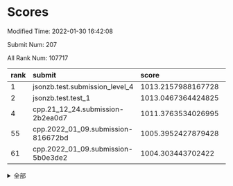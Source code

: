 # Scores

Modified Time: 2022-01-30 16:42:08

Submit Num: 207

All Rank Num: 107717

| rank |               submit               |       score        |       sigma        | pk_num |
| :--- | :--------------------------------- | :----------------- | :----------------- | :----- |
| 1    | jsonzb.test.submission_level_4     | 1013.2157988167728 | 0.806752723164557  | 2078   |
| 2    | jsonzb.test.test_1                 | 1013.0467364424825 | 0.7703086770582731 | 2080   |
| 4    | cpp.21_12_24.submission-2b2ea0d7   | 1011.3763534026995 | 0.7968481082806312 | 2082   |
| 55   | cpp.2022_01_09.submission-816672bd | 1005.3952427879428 | 0.7190042449459764 | 2081   |
| 61   | cpp.2022_01_09.submission-5b0e3de2 | 1004.303443702422  | 0.7167935544575297 | 2079   |


<details>
<summary>全部</summary>

| rank |                 submit                 |       score        |       sigma        | pk_num |
| :--- | :------------------------------------- | :----------------- | :----------------- | :----- |
| 1    | jsonzb.test.submission_level_4         | 1013.2157988167728 | 0.806752723164557  | 2078   |
| 2    | jsonzb.test.test_1                     | 1013.0467364424825 | 0.7703086770582731 | 2080   |
| 3    | gobigger.level_3.submission_level_3_16 | 1011.9361334305356 | 0.7739399310994658 | 2083   |
| 4    | cpp.21_12_24.submission-2b2ea0d7       | 1011.3763534026995 | 0.7968481082806312 | 2082   |
| 5    | gobigger.level_3.submission_level_3_3  | 1011.3096445096605 | 0.7719956419551194 | 2089   |
| 6    | gobigger.level_3.submission_level_3_30 | 1011.1511622060148 | 0.771391237230459  | 2083   |
| 7    | gobigger.level_3.submission_level_3_0  | 1010.9733882626892 | 0.766340175479279  | 2083   |
| 8    | gobigger.level_3.submission_level_3_28 | 1010.813471668684  | 0.7747111562567355 | 2082   |
| 9    | gobigger.level_3.submission_level_3_14 | 1010.701047419885  | 0.7774075321572093 | 2078   |
| 10   | gobigger.level_3.submission_level_3_35 | 1010.4944483453091 | 0.7681390093399485 | 2084   |
| 11   | gobigger.level_3.submission_level_3_5  | 1010.4846517786139 | 0.7657034959412641 | 2082   |
| 12   | gobigger.level_3.submission_level_3_26 | 1010.455686940025  | 0.7572897553674051 | 2082   |
| 13   | gobigger.level_3.submission_level_3_22 | 1010.4549703603232 | 0.7651686590525559 | 2080   |
| 14   | gobigger.level_3.submission_level_3_4  | 1010.4418240147584 | 0.7586435336362901 | 2081   |
| 15   | gobigger.level_3.submission_level_3_6  | 1010.4065943551589 | 0.7632512622192512 | 2082   |
| 16   | gobigger.level_3.submission_level_3_10 | 1010.2900162257263 | 0.7627805368459154 | 2078   |
| 17   | gobigger.level_3.submission_level_3_45 | 1010.2761584888336 | 0.7591408803662375 | 2086   |
| 18   | gobigger.level_3.submission_level_3_47 | 1010.2278421767808 | 0.7528095811997016 | 2080   |
| 19   | gobigger.level_3.submission_level_3_48 | 1010.1351839615409 | 0.7415450895237857 | 2083   |
| 20   | gobigger.level_3.submission_level_3_24 | 1010.1345905473911 | 0.7726509039345252 | 2078   |
| 21   | gobigger.level_3.submission_level_3_11 | 1010.1257722618396 | 0.7638003057859685 | 2080   |
| 22   | gobigger.level_3.submission_level_3_21 | 1010.1244787986773 | 0.7830820692960246 | 2081   |
| 23   | gobigger.level_3.submission_level_3_29 | 1010.1172854823656 | 0.7775105281522726 | 2081   |
| 24   | gobigger.level_3.submission_level_3_8  | 1010.1043706210195 | 0.7650432068491876 | 2085   |
| 25   | gobigger.level_3.submission_level_3_15 | 1010.0840411418935 | 0.7540463323959987 | 2083   |
| 26   | gobigger.level_3.submission_level_3_12 | 1010.0129202008945 | 0.7406641855591001 | 2079   |
| 27   | gobigger.level_3.submission_level_3_20 | 1009.9789402513522 | 0.7709697743059457 | 2081   |
| 28   | gobigger.level_3.submission_level_3_33 | 1009.8694325591068 | 0.7540624181577156 | 2084   |
| 29   | gobigger.level_3.submission_level_3_41 | 1009.8505283015883 | 0.765307294501422  | 2079   |
| 30   | gobigger.level_3.submission_level_3_7  | 1009.8010695266438 | 0.7744738444385656 | 2084   |
| 31   | gobigger.level_3.submission_level_3_34 | 1009.8002594111955 | 0.7644629354250174 | 2081   |
| 32   | gobigger.level_3.submission_level_3_46 | 1009.7952560068102 | 0.7643988071825344 | 2078   |
| 33   | gobigger.level_3.submission_level_3_31 | 1009.6982088783889 | 0.7639987459680093 | 2078   |
| 34   | gobigger.level_3.submission_level_3_39 | 1009.6922661072473 | 0.7762483232010166 | 2082   |
| 35   | gobigger.level_3.submission_level_3_9  | 1009.6066172053039 | 0.7731301181429463 | 2078   |
| 36   | gobigger.level_3.submission_level_3_17 | 1009.5858708843969 | 0.7676003141519446 | 2080   |
| 37   | gobigger.level_3.submission_level_3_2  | 1009.5005921622177 | 0.7554619021627419 | 2083   |
| 38   | gobigger.level_3.submission_level_3_1  | 1009.4474603254603 | 0.7438746700207135 | 2079   |
| 39   | gobigger.level_3.submission_level_3_19 | 1009.4462386116801 | 0.7536801811554013 | 2077   |
| 40   | gobigger.level_3.submission_level_3_32 | 1009.3086019248186 | 0.7579067790093851 | 2082   |
| 41   | gobigger.level_3.submission_level_3_36 | 1009.2796447214047 | 0.7450195742598582 | 2079   |
| 42   | gobigger.level_3.submission_level_3_44 | 1009.2524329489946 | 0.7483338473887943 | 2081   |
| 43   | gobigger.level_3.submission_level_3_25 | 1009.2410974909918 | 0.7418872483000577 | 2088   |
| 44   | gobigger.level_3.submission_level_3_23 | 1009.2366903717659 | 0.7368819015198554 | 2081   |
| 45   | gobigger.level_3.submission_level_3_43 | 1009.2147338734682 | 0.7464409883152228 | 2082   |
| 46   | gobigger.level_3.submission_level_3_27 | 1009.0469263876323 | 0.7328538989391277 | 2078   |
| 47   | gobigger.level_3.submission_level_3_40 | 1008.8846842451412 | 0.734383527190588  | 2081   |
| 48   | gobigger.level_3.submission_level_3_13 | 1008.8730725970321 | 0.7505347400049505 | 2075   |
| 49   | gobigger.level_3.submission_level_3_49 | 1008.8516567737149 | 0.7480826151595211 | 2082   |
| 50   | gobigger.level_3.submission_level_3_38 | 1008.6269852764548 | 0.7390821409039252 | 2080   |
| 51   | gobigger.level_3.submission_level_3_18 | 1008.4894365758955 | 0.7534544584716509 | 2077   |
| 52   | gobigger.level_3.submission_level_3_42 | 1008.4290780386609 | 0.7356601904358082 | 2082   |
| 53   | gobigger.level_3.submission_level_3_37 | 1008.1698679380398 | 0.7623783466716418 | 2084   |
| 54   | gobigger.level_1.submission_level_1_19 | 1005.7672890040353 | 0.7373482425064083 | 2084   |
| 55   | cpp.2022_01_09.submission-816672bd     | 1005.3952427879428 | 0.7190042449459764 | 2081   |
| 56   | gobigger.level_1.submission_level_1_34 | 1004.9099856782353 | 0.7257869114855597 | 2082   |
| 57   | gobigger.level_1.submission_level_1_20 | 1004.7078574799776 | 0.7224679153065414 | 2081   |
| 58   | gobigger.level_1.submission_level_1_21 | 1004.6885544541767 | 0.7217731657158554 | 2080   |
| 59   | gobigger.level_1.submission_level_1_27 | 1004.4188797189545 | 0.7302017565581155 | 2081   |
| 60   | gobigger.level_1.submission_level_1_15 | 1004.3571307681564 | 0.7225342276959329 | 2080   |
| 61   | cpp.2022_01_09.submission-5b0e3de2     | 1004.303443702422  | 0.7167935544575297 | 2079   |
| 62   | gobigger.level_1.submission_level_1_33 | 1004.2302631398268 | 0.7255143896268476 | 2079   |
| 63   | gobigger.level_1.submission_level_1_44 | 1004.1249076180653 | 0.7282764696397591 | 2083   |
| 64   | gobigger.level_1.submission_level_1_29 | 1004.0919594092856 | 0.7075691992310968 | 2077   |
| 65   | gobigger.level_1.submission_level_1_38 | 1003.8630003702119 | 0.7219527409198642 | 2075   |
| 66   | gobigger.level_1.submission_level_1_23 | 1003.8065611798963 | 0.7313866709311001 | 2081   |
| 67   | gobigger.level_1.submission_level_1_24 | 1003.7723141657871 | 0.7135399524430599 | 2078   |
| 68   | gobigger.level_1.submission_level_1_42 | 1003.6379563848268 | 0.732564296768763  | 2078   |
| 69   | gobigger.level_1.submission_level_1_49 | 1003.6022902205523 | 0.7275854644915392 | 2081   |
| 70   | gobigger.level_1.submission_level_1_1  | 1003.5929201511499 | 0.7055487058363057 | 2080   |
| 71   | gobigger.level_1.submission_level_1_30 | 1003.5180656703199 | 0.715040507966718  | 2084   |
| 72   | gobigger.level_1.submission_level_1_37 | 1003.4538288628868 | 0.7052905931849265 | 2085   |
| 73   | gobigger.level_1.submission_level_1_40 | 1003.4248103375601 | 0.7175783140652194 | 2080   |
| 74   | gobigger.level_1.submission_level_1_45 | 1003.379281583392  | 0.7150140167373346 | 2081   |
| 75   | gobigger.level_1.submission_level_1_5  | 1003.3021731673434 | 0.7146029620638192 | 2084   |
| 76   | gobigger.level_1.submission_level_1_17 | 1003.1148893846054 | 0.7209407350095399 | 2083   |
| 77   | gobigger.level_1.submission_level_1_35 | 1003.0804984402246 | 0.7114914047692767 | 2080   |
| 78   | gobigger.level_1.submission_level_1_2  | 1002.9886578060615 | 0.7088112147695101 | 2084   |
| 79   | gobigger.level_1.submission_level_1_26 | 1002.9632291048422 | 0.7168098586858144 | 2083   |
| 80   | gobigger.level_1.submission_level_1_4  | 1002.8948694660148 | 0.7005979501495182 | 2082   |
| 81   | gobigger.level_1.submission_level_1_48 | 1002.871110580504  | 0.7110391155133445 | 2083   |
| 82   | gobigger.level_1.submission_level_1_12 | 1002.8013564622304 | 0.717630104138915  | 2078   |
| 83   | gobigger.level_1.submission_level_1_41 | 1002.7941472307092 | 0.7184276103524213 | 2081   |
| 84   | gobigger.level_1.submission_level_1_0  | 1002.770078787428  | 0.7178548536520956 | 2085   |
| 85   | gobigger.level_1.submission_level_1_16 | 1002.7457704734522 | 0.7302835853460817 | 2085   |
| 86   | gobigger.level_1.submission_level_1_11 | 1002.7415565702953 | 0.7149487591389445 | 2078   |
| 87   | gobigger.level_1.submission_level_1_25 | 1002.7004281421885 | 0.7128622395007804 | 2084   |
| 88   | gobigger.level_1.submission_level_1_8  | 1002.6891106575948 | 0.7124932467047461 | 2084   |
| 89   | gobigger.level_1.submission_level_1_9  | 1002.6849997848279 | 0.7056488589140251 | 2083   |
| 90   | gobigger.level_1.submission_level_1_22 | 1002.677119515394  | 0.7160870404612655 | 2086   |
| 91   | gobigger.level_1.submission_level_1_31 | 1002.6728797844802 | 0.7082135123200538 | 2078   |
| 92   | gobigger.level_1.submission_level_1_6  | 1002.6670547249748 | 0.7140111045921052 | 2079   |
| 93   | gobigger.level_1.submission_level_1_28 | 1002.6661232014075 | 0.7274219958377572 | 2080   |
| 94   | gobigger.level_1.submission_level_1_36 | 1002.6654930677942 | 0.7150627051893907 | 2086   |
| 95   | gobigger.level_1.submission_level_1_13 | 1002.5960421050469 | 0.7194430263434679 | 2081   |
| 96   | gobigger.level_1.submission_level_1_47 | 1002.5804659117431 | 0.7077103624787076 | 2082   |
| 97   | gobigger.level_1.submission_level_1_14 | 1002.5781244141474 | 0.7161328837414955 | 2081   |
| 98   | gobigger.level_1.submission_level_1_18 | 1002.5227973184333 | 0.7157274222797869 | 2080   |
| 99   | gobigger.level_1.submission_level_1_43 | 1002.337330586587  | 0.708413884908329  | 2081   |
| 100  | gobigger.level_1.submission_level_1_39 | 1002.2954525252516 | 0.7133920877548018 | 2084   |
| 101  | gobigger.level_1.submission_level_1_7  | 1002.1115586985578 | 0.7249252270196619 | 2080   |
| 102  | gobigger.level_1.submission_level_1_10 | 1002.0830074046279 | 0.7259624070691457 | 2076   |
| 103  | gobigger.level_1.submission_level_1_32 | 1001.9367216779317 | 0.7067653920569602 | 2081   |
| 104  | gobigger.level_1.submission_level_1_46 | 1001.5891216134905 | 0.7103872335016016 | 2078   |
| 105  | gobigger.level_1.submission_level_1_3  | 1001.4458468253799 | 0.7162218109115357 | 2080   |
| 106  | gobigger.random.submission_random_48   | 997.2646586559381  | 0.6998842452050064 | 2081   |
| 107  | gobigger.random.submission_random_47   | 997.129050504088   | 0.7051549638872397 | 2080   |
| 108  | gobigger.random.submission_random_12   | 997.0094566970357  | 0.69079676349036   | 2080   |
| 109  | gobigger.random.submission_random_46   | 996.992954012261   | 0.7122119195828621 | 2080   |
| 110  | gobigger.random.submission_random_15   | 996.6890036601912  | 0.7004095590860686 | 2079   |
| 111  | gobigger.random.submission_random_4    | 996.6711723755689  | 0.7116870326787721 | 2077   |
| 112  | gobigger.random.submission_random_5    | 996.663961245712   | 0.7137391103409271 | 2078   |
| 113  | gobigger.random.submission_random_23   | 996.5711801980378  | 0.7009455313609159 | 2083   |
| 114  | gobigger.random.submission_random_26   | 996.5263045238039  | 0.7087780874421529 | 2083   |
| 115  | gobigger.random.submission_random_35   | 996.5010069759816  | 0.7103873761399271 | 2081   |
| 116  | gobigger.random.submission_random_19   | 996.4996539271157  | 0.7112351841275248 | 2084   |
| 117  | gobigger.random.submission_random_42   | 996.4113831939724  | 0.7271437664218081 | 2086   |
| 118  | gobigger.random.submission_random_44   | 996.2866126713423  | 0.7202724275640427 | 2077   |
| 119  | gobigger.random.submission_random_38   | 996.2708024550494  | 0.7187349721898103 | 2088   |
| 120  | gobigger.random.submission_random_8    | 996.241361826637   | 0.693297950953312  | 2084   |
| 121  | gobigger.random.submission_random_6    | 996.2151262429429  | 0.6931507980061613 | 2078   |
| 122  | gobigger.random.submission_random_13   | 996.1687341967499  | 0.7007107575451679 | 2081   |
| 123  | gobigger.random.submission_random_10   | 996.0293633525342  | 0.7029398369892321 | 2079   |
| 124  | gobigger.random.submission_random_3    | 996.0207597974198  | 0.7082146920879305 | 2083   |
| 125  | gobigger.random.submission_random_17   | 996.0088428435439  | 0.6941073171531825 | 2076   |
| 126  | gobigger.random.submission_random_29   | 995.9588524955244  | 0.7070334823043515 | 2081   |
| 127  | gobigger.random.submission_random_49   | 995.9433092549012  | 0.7132008850829977 | 2085   |
| 128  | gobigger.random.submission_random_43   | 995.9129400476281  | 0.7154328947873646 | 2085   |
| 129  | gobigger.random.submission_random_41   | 995.8592669887569  | 0.705677850958776  | 2087   |
| 130  | gobigger.random.submission_random_27   | 995.8522483910272  | 0.7188050521363623 | 2084   |
| 131  | gobigger.random.submission_random_30   | 995.8389200058494  | 0.7014426273848061 | 2084   |
| 132  | gobigger.random.submission_random_37   | 995.8251310896436  | 0.7193027237415782 | 2080   |
| 133  | gobigger.random.submission_random_31   | 995.7922931776681  | 0.7041561585996254 | 2077   |
| 134  | gobigger.random.submission_random_24   | 995.7479203022137  | 0.7121013442045946 | 2086   |
| 135  | gobigger.random.submission_random_28   | 995.746008024177   | 0.707333456526394  | 2084   |
| 136  | gobigger.random.submission_random_20   | 995.7232968738905  | 0.7074693957133666 | 2079   |
| 137  | gobigger.random.submission_random_16   | 995.6759444749162  | 0.7115296407835583 | 2081   |
| 138  | gobigger.random.submission_random_32   | 995.65888005777    | 0.7053590801933053 | 2082   |
| 139  | gobigger.random.submission_random_45   | 995.6580267946363  | 0.6931242886524809 | 2084   |
| 140  | gobigger.random.submission_random_2    | 995.6567968884459  | 0.7187445822313141 | 2080   |
| 141  | gobigger.random.submission_random_36   | 995.6562700268313  | 0.7221721926557448 | 2086   |
| 142  | gobigger.random.submission_random_21   | 995.5604056155727  | 0.7097127831316722 | 2084   |
| 143  | gobigger.random.submission_random_9    | 995.4910690221318  | 0.7020378941853967 | 2082   |
| 144  | gobigger.random.submission_random_0    | 995.4728634014042  | 0.7144826902780883 | 2081   |
| 145  | gobigger.random.submission_random_25   | 995.4676801183185  | 0.6948245426093302 | 2081   |
| 146  | gobigger.random.submission_random_40   | 995.413001203143   | 0.706127602055132  | 2083   |
| 147  | gobigger.random.submission_random_22   | 995.3801981257155  | 0.7058964998031592 | 2083   |
| 148  | gobigger.random.submission_random_34   | 995.2430450198949  | 0.7091324099842693 | 2075   |
| 149  | gobigger.random.submission_random_14   | 995.2281473630057  | 0.7206091178399587 | 2082   |
| 150  | gobigger.random.submission_random_39   | 995.193737044682   | 0.7061810099324869 | 2081   |
| 151  | gobigger.random.submission_random_33   | 995.1681991677613  | 0.7210225606707183 | 2081   |
| 152  | gobigger.random.submission_random_11   | 995.0748047098592  | 0.7168631800044686 | 2083   |
| 153  | gobigger.random.submission_random_7    | 994.9895384743551  | 0.7088146442954067 | 2085   |
| 154  | gobigger.random.submission_random_1    | 994.6047185215918  | 0.717096082965783  | 2085   |
| 155  | gobigger.random.submission_random_18   | 994.3641525238381  | 0.724605539776126  | 2077   |
| 156  | gobigger.level_2.submission_level_2_11 | 994.1793521877408  | 0.7185959535267717 | 2085   |
| 157  | gobigger.level_2.submission_level_2_19 | 993.965172060301   | 0.7342861981599262 | 2085   |
| 158  | gobigger.level_2.submission_level_2_41 | 993.8646772955532  | 0.7244164596604361 | 2081   |
| 159  | gobigger.level_2.submission_level_2_15 | 993.7332240872583  | 0.7360904234061251 | 2085   |
| 160  | gobigger.level_2.submission_level_2_49 | 993.6759175011662  | 0.7322788592840008 | 2081   |
| 161  | gobigger.level_2.submission_level_2_46 | 993.5667849590244  | 0.7460087798479886 | 2084   |
| 162  | gobigger.level_2.submission_level_2_40 | 993.462208648703   | 0.7442097412015672 | 2080   |
| 163  | gobigger.level_2.submission_level_2_42 | 993.4527720908856  | 0.7331653013659442 | 2085   |
| 164  | gobigger.level_2.submission_level_2_34 | 993.4457412788753  | 0.7178336868367227 | 2082   |
| 165  | gobigger.level_2.submission_level_2_2  | 993.4021841463389  | 0.732654663208456  | 2081   |
| 166  | gobigger.level_2.submission_level_2_45 | 993.3850364852434  | 0.72473743593793   | 2081   |
| 167  | gobigger.level_2.submission_level_2_33 | 993.3546447923104  | 0.7369526513364201 | 2085   |
| 168  | gobigger.level_2.submission_level_2_0  | 992.9914053400274  | 0.7377953581454952 | 2085   |
| 169  | gobigger.level_2.submission_level_2_28 | 992.906692501703   | 0.7510031163603338 | 2089   |
| 170  | gobigger.level_2.submission_level_2_44 | 992.7494285964774  | 0.7206439254140605 | 2086   |
| 171  | gobigger.level_2.submission_level_2_39 | 992.6758157913399  | 0.7392353710026304 | 2084   |
| 172  | gobigger.level_2.submission_level_2_18 | 992.6627204034957  | 0.7340858760631415 | 2082   |
| 173  | gobigger.level_2.submission_level_2_48 | 992.5567165024995  | 0.7564766970642357 | 2085   |
| 174  | gobigger.level_2.submission_level_2_35 | 992.4772621215708  | 0.7357083946244821 | 2079   |
| 175  | gobigger.level_2.submission_level_2_36 | 992.4399887384366  | 0.7442823800234754 | 2083   |
| 176  | gobigger.level_2.submission_level_2_38 | 992.3962014675698  | 0.7561968608937941 | 2088   |
| 177  | gobigger.level_2.submission_level_2_29 | 992.2877791504867  | 0.7448186117970935 | 2081   |
| 178  | gobigger.level_2.submission_level_2_26 | 992.2329775906552  | 0.7538413596797404 | 2085   |
| 179  | gobigger.level_2.submission_level_2_13 | 992.2244960917627  | 0.739526638737756  | 2083   |
| 180  | gobigger.level_2.submission_level_2_21 | 992.2039490519048  | 0.7332926761010262 | 2082   |
| 181  | gobigger.level_2.submission_level_2_8  | 992.195095069885   | 0.7453537412223298 | 2074   |
| 182  | gobigger.level_2.submission_level_2_7  | 992.1298564981773  | 0.7440803244067443 | 2082   |
| 183  | gobigger.level_2.submission_level_2_37 | 992.1106148301516  | 0.7537522360580265 | 2080   |
| 184  | gobigger.level_2.submission_level_2_1  | 991.97240354189    | 0.7500159810380274 | 2081   |
| 185  | gobigger.level_2.submission_level_2_30 | 991.9588765298205  | 0.7507651966633945 | 2075   |
| 186  | gobigger.level_2.submission_level_2_4  | 991.9197160193887  | 0.7584888422398871 | 2085   |
| 187  | gobigger.level_2.submission_level_2_31 | 991.9194997535789  | 0.7460490382631247 | 2077   |
| 188  | gobigger.level_2.submission_level_2_47 | 991.6840772933501  | 0.7324567820601688 | 2085   |
| 189  | gobigger.level_2.submission_level_2_24 | 991.5220833046031  | 0.7455251512531694 | 2076   |
| 190  | gobigger.level_2.submission_level_2_43 | 991.5068323433487  | 0.7541989297501485 | 2081   |
| 191  | gobigger.level_2.submission_level_2_25 | 991.5062145507417  | 0.7407846648224671 | 2082   |
| 192  | gobigger.level_2.submission_level_2_12 | 991.4920332630551  | 0.7470938087253245 | 2084   |
| 193  | gobigger.level_2.submission_level_2_9  | 991.4520160360152  | 0.7328188396521567 | 2075   |
| 194  | gobigger.level_2.submission_level_2_6  | 991.4131662680755  | 0.7637060880664409 | 2079   |
| 195  | gobigger.level_2.submission_level_2_16 | 991.3484092370654  | 0.7505870300729627 | 2076   |
| 196  | gobigger.level_2.submission_level_2_10 | 991.2672031152667  | 0.7574408221774679 | 2083   |
| 197  | gobigger.level_2.submission_level_2_3  | 991.2586632678281  | 0.7702027553885228 | 2079   |
| 198  | gobigger.level_2.submission_level_2_5  | 990.8318221230054  | 0.7707208519223121 | 2084   |
| 199  | gobigger.level_2.submission_level_2_17 | 990.7292781108379  | 0.77248610167438   | 2082   |
| 200  | gobigger.level_2.submission_level_2_20 | 990.5668023087011  | 0.739686656776307  | 2082   |
| 201  | gobigger.level_2.submission_level_2_27 | 990.5600196281254  | 0.7634247612108384 | 2081   |
| 202  | gobigger.level_2.submission_level_2_22 | 990.5548772245897  | 0.7557731104013363 | 2079   |
| 203  | gobigger.level_2.submission_level_2_23 | 990.3943610789519  | 0.765928237158929  | 2085   |
| 204  | gobigger.level_2.submission_level_2_32 | 990.3156967474266  | 0.7640284636730014 | 2085   |
| 205  | gobigger.level_2.submission_level_2_14 | 989.8136368824588  | 0.7644148134150129 | 2082   |
| 206  | gobigger.none.submission_none_0        | 977.970109478857   | 1.315159306065923  | 2083   |
| 207  | gobigger.none.submission_none_1        | 975.3905066017196  | 1.4789933803131985 | 2082   |

</details>